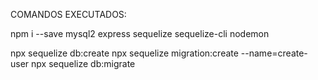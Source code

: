 COMANDOS EXECUTADOS:

npm i --save mysql2 express sequelize sequelize-cli nodemon

npx sequelize db:create
npx sequelize migration:create --name=create-user
npx sequelize db:migrate